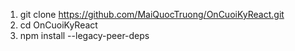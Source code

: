 1. git clone https://github.com/MaiQuocTruong/OnCuoiKyReact.git
2. cd OnCuoiKyReact
3. npm install --legacy-peer-deps